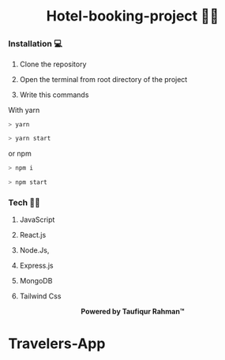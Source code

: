 # <p  align="center">Hotel-booking-project 🚀🚀</p>

### Installation 💻

1. Clone the repository

2. Open the terminal from root directory of the project

3. Write this commands

With yarn

```bash
> yarn
```

```bash
> yarn start
```

or npm

```bash
> npm i
```

```bash
> npm start
```

### Tech 🚀🚀

1. JavaScript

2. React.js

3. Node.Js,

4. Express.js

5. MongoDB

6. Tailwind Css

<p  align="center"  bold> <b>Powered by Taufiqur Rahman™</b></p>

# Travelers-App
